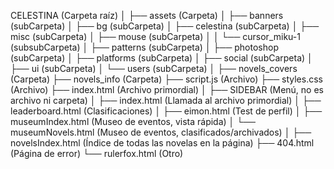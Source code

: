CELESTINA (Carpeta raíz)
│
├── assets (Carpeta)
│   ├── banners (subCarpeta)
│   ├── bg (subCarpeta)
│   ├── celestina (subCarpeta)
│   ├── misc (subCarpeta)
│   ├── mouse (subCarpeta)
│   │   └── cursor_miku-1 (subsubCarpeta)
│   ├── patterns (subCarpeta)
│   ├── photoshop (subCarpeta)
│   ├── platforms (subCarpeta)
│   ├── social (subCarpeta)
│   ├── ui (subCarpeta)
│   └── users (subCarpeta)
│
├── novels_covers (Carpeta)
├── novels_info (Carpeta)
├── script.js (Archivo)
├── styles.css (Archivo)
├── index.html (Archivo primordial)
│
├── SIDEBAR (Menú, no es archivo ni carpeta)
│   ├── index.html (Llamada al archivo primordial)
│   ├── leaderboard.html (Clasificaciones)
│   ├── eimon.html (Test de perfil)
│   ├── museumIndex.html (Museo de eventos, vista rápida)
│   └── museumNovels.html (Museo de eventos, clasificados/archivados)
│
├── novelsIndex.html (Índice de todas las novelas en la página)
├── 404.html (Página de error)
└── rulerfox.html (Otro)

